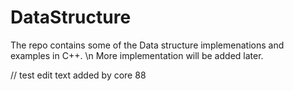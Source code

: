 DataStructure
=============
The repo contains some of the Data structure implemenations and examples in C++.
\n More implementation will be added later. 

// test edit text added by core 88

